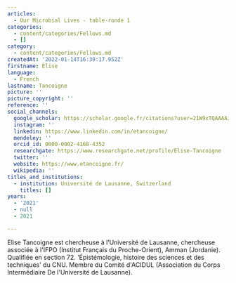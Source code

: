 ```yaml
---
articles:
  - Our Microbial Lives - table-ronde 1
categories:
  - content/categories/Fellows.md
  - []
category:
  - content/categories/Fellows.md
createdAt: '2022-01-14T16:39:17.952Z'
firstname: Élise
language:
  - French
lastname: Tancoigne
picture: ''
picture_copyright: ''
reference: ''
social_channels:
  google_scholar: https://scholar.google.fr/citations?user=21W9xTQAAAAJ&hl=fr
  instagram: ''
  linkedin: https://www.linkedin.com/in/etancoigne/
  mendeley: ''
  orcid_id: 0000-0002-4168-4352
  researchgate: https://www.researchgate.net/profile/Elise-Tancoigne
  twitter: ''
  website: https://www.etancoigne.fr/
  wikipedia: ''
titles_and_institutions:
  - institution: Université de Lausanne, Switzerland
    titles: []
years:
  - '2021'
  - null
  - 2021

---
```

Elise Tancoigne est chercheuse à l’Université de Lausanne, chercheuse associée à l'IFPO (Institut Français du Proche-Orient), Amman (Jordanie). Qualifiée en section 72. 'Épistémologie, histoire des sciences et des techniques' du CNU. Membre du Comité d'ACIDUL (Association du Corps Intermédiaire De l'Université de Lausanne).
